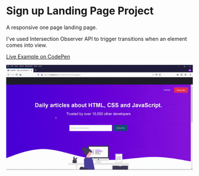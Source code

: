 # Sign up Landing Page Project

A responsive one page landing page.

I've used Intersection Observer API to trigger transitions when an element comes into view.

[Live Example on CodePen](https://codepen.io/alexandracaulea/full/mdygyxV)

![Sign up Landing Page Project](img/gif/sign-up-landing-page.gif)

